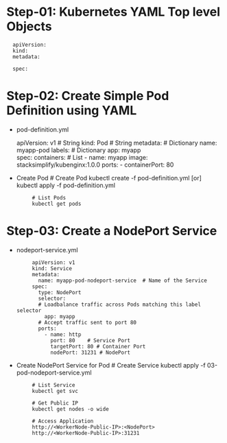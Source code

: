 # Step-01: Kubernetes YAML Top level Objects
      apiVersion:
      kind:
      metadata:
      
      spec:
# Step-02: Create Simple Pod Definition using YAML
 - pod-definition.yml
  
      apiVersion: v1 # String
      kind: Pod  # String
      metadata: # Dictionary
        name: myapp-pod
        labels: # Dictionary 
          app: myapp         
      spec:
        containers: # List
          - name: myapp
            image: stacksimplify/kubenginx:1.0.0
            ports:
              - containerPort: 80
      
 - Create Pod
            # Create Pod
            kubectl create -f pod-definition.yml
            [or]
            kubectl apply -f pod-definition.yml

            # List Pods
            kubectl get pods

# Step-03: Create a NodePort Service
 - nodeport-service.yml

            apiVersion: v1
            kind: Service
            metadata:
              name: myapp-pod-nodeport-service  # Name of the Service
            spec:
              type: NodePort
              selector:
              # Loadbalance traffic across Pods matching this label selector
                app: myapp
              # Accept traffic sent to port 80    
              ports: 
                - name: http
                  port: 80    # Service Port
                  targetPort: 80 # Container Port
                  nodePort: 31231 # NodePort
      
 - Create NodePort Service for Pod
            # Create Service
            kubectl apply -f 03-pod-nodeport-service.yml

            # List Service
            kubectl get svc

            # Get Public IP
            kubectl get nodes -o wide

            # Access Application
            http://<WorkerNode-Public-IP>:<NodePort>
            http://<WorkerNode-Public-IP>:31231